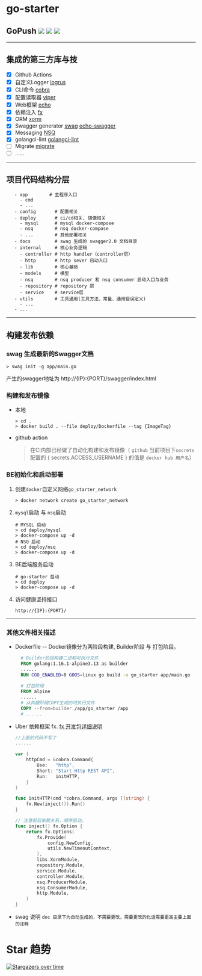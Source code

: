 # go-starter

## GoPush ![](https://img.shields.io/github/stars/pinkhello/go-starter?color=0088ff) ![](https://img.shields.io/github/forks/pinkhello/go-starter?color=0088ff) ![](https://img.shields.io/github/issues/pinkhello/go-starter?color=0088ff)

--------------
## 集成的第三方库与技
- [X] Github Actions
- [X] 自定义Logger [logrus](https://github.com/sirupsen/logrus)
- [X] CLI命令 [cobra](https://github.com/spf13/cobra)
- [X] 配置读取器 [viper](https://github.com/spf13/viper)
- [X] Web框架 [echo](https://github.com/labstack/echo)
- [X] 依赖注入 [fx](https://github.com/uber-go/fx)
- [X] ORM [xorm](https://github.com/go-xorm/xorm)
- [X] Swagger generator [swag](https://github.com/swaggo/swag) [echo-swagger](https://github.com/swaggo/echo-swagger)
- [X] Messaging [NSQ](https://github.com/nsqio/nsq)
- [X] golangci-lint [golangci-lint](https://github.com/golangci/golangci-lint)
- [ ] Migrate [migrate](https://github.com/golang-migrate/migrate)
- [ ] ......
--------------
## 项目代码结构分层
```shell
   - app        # 主程序入口
     - cmd
     - ... 
   - config       # 配置相关
   - deploy       # ci/cd相关, 镜像相关
     - mysql      # mysql docker-compose
     - nsq        # nsq docker-compose
     - ...        # 其他部署相关     
   - docs         # swag 生成的 swagger2.0 文档目录
   - internal     # 核心业务逻辑
     - controller # http handler（controller层）
     - http       # http sever 启动入口
     - lib        # 核心基础
     - models     # 模型
     - nsq        # nsq producer 和 nsq consumer 启动入口与业务
     - repository # repository 层
     - service    # service层
   - utils        # 工具通用(工具方法、常量、通用错误定义)
     - ... 
   - ...
```
--------------
## 构建发布依赖

### swag 生成最新的Swagger文档
```shell
> swag init -g app/main.go
```
产生的swagger地址为 http://{IP}:{PORT}/swagger/index.html

### 构建和发布镜像
- 本地
    ```shell
    > cd .
    > docker build . --file deploy/Dockerfile --tag {ImageTag}
    ```
- github action 
  > 在CI内部已经做了自动化构建和发布镜像（ `github` 当前项目下`secrets`配置的 { secrets.ACCESS_USERNAME } 的值是 `docker hub 用户名`）

### BE初始化和启动部署
1. 创建`docker`自定义网络`go_starter_network`
    ```shell
    > docker network create go_starter_network
    ```
2. `mysql`启动 与 `nsq`启动
    ```shell
    # MYSQL 启动
    > cd deploy/mysql
    > docker-compose up -d
    # NSQ 启动
    > cd deploy/nsq
    > docker-compose up -d
    ```
3. BE后端服务启动
    ```shell
    # go-starter 启动
    > cd deploy
    > docker-compose up -d
    ```
4. 访问健康坚持接口
    ```shell
    http://{IP}:{PORT}/
    ```
--------------

### 其他文件相关描述

- Dockerfile -- Docker镜像分为两阶段构建, Builder阶段 与 打包阶段。
  ```dockerfile
    # Builder阶段构建二进制可执行文件
    FROM golang:1.16.1-alpine3.13 as builder
    ......
    RUN CGO_ENABLED=0 GOOS=linux go build -o go_starter app/main.go
    
    # 打包阶段
    FROM alpine
    ......
    # 从构建阶段COPY生成的可执行文件
    COPY --from=builder /app/go_starter /app
    # ......
  ```
  
- Uber 依赖框架 fx.   [fx 开发包详细说明](https://pkg.go.dev/go.uber.org/fx)
  
    ```go
    //上面的代码不写了
    ......
    
    var (
        httpCmd = &cobra.Command{
            Use:   "http",
            Short: "Start Http REST API",
            Run:   initHTTP,
        }
    )
    
    func initHTTP(cmd *cobra.Command, args []string) {
        fx.New(inject()).Run()
    }
    
    // 注意前后依赖关系，顺序启动。
    func inject() fx.Option {
        return fx.Options(
            fx.Provide(
                config.NewConfig,
                utils.NewTimeoutContext,
            ),
            libs.XormModule,
            repository.Module,
            service.Module,
            controller.Module,
            nsq.ProducerModule,
            nsq.ConsumerModule,
            http.Module,
        )
    }
    
    ```
  
- swag 说明 
  `doc 目录下为自动生成的，不需要更改，需要更改的化话需要更高主要上面的注释`


# Star 趋势

[![Stargazers over time](https://starchart.cc/PinkHello/go-starter.svg)](https://starchart.cc/PinkHello/go-starter)
